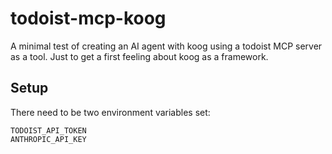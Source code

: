 # todoist-mcp-koog
A minimal test of creating an AI agent with koog using a todoist MCP server as a tool. Just to get a first feeling about koog as a framework.

## Setup
There need to be two environment variables set:
```
TODOIST_API_TOKEN
ANTHROPIC_API_KEY
```
